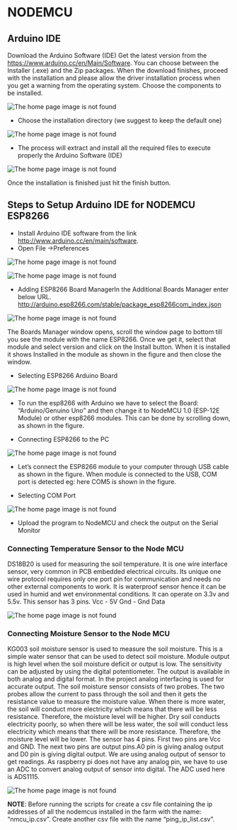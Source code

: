 #  NODEMCU
## Arduino IDE
Download the Arduino Software (IDE)
Get the latest version from the https://www.arduino.cc/en/Main/Software. You can choose between the Installer (.exe) and the Zip packages. 
When the download finishes, proceed with the installation and please allow the driver installation process when you get a warning from the operating system.
Choose the components to be installed.

![The home page image is not found](https://github.com/cw-rashmi/AISCMM/blob/master/src/NodeMCU/pics/1.jpg)

* Choose the installation directory (we suggest to keep the default one)

![The home page image is not found](https://github.com/cw-rashmi/AISCMM/blob/master/src/NodeMCU/pics/2.jpg)

* The process will extract and install all the required files to execute properly the Arduino Software (IDE)

![The home page image is not found](https://github.com/cw-rashmi/AISCMM/blob/master/src/NodeMCU/pics/3.jpg)

Once the installation is finished just hit the finish button.

## Steps to Setup Arduino IDE for NODEMCU ESP8266
* Install Arduino IDE software from the link http://www.arduino.cc/en/main/software.
* Open File ->Preferences

![The home page image is not found](https://github.com/cw-rashmi/AISCMM/blob/master/src/NodeMCU/pics/4.jpg)


![The home page image is not found](https://github.com/cw-rashmi/AISCMM/blob/master/src/NodeMCU/pics/5.jpg)

* Adding ESP8266 Board ManagerIn the Additional Boards Manager enter below URL.
http://arduino.esp8266.com/stable/package_esp8266com_index.json

![The home page image is not found](https://github.com/cw-rashmi/AISCMM/blob/master/src/NodeMCU/pics/6.jpg)

The Boards Manager window opens, scroll the window page to bottom till you see the module with the name ESP8266. Once we get it, select that module and select version and click on the Install button. When it is installed it shows Installed in the module as shown in the figure and then close the window.

* Selecting ESP8266 Arduino Board

![The home page image is not found](https://github.com/cw-rashmi/AISCMM/blob/master/src/NodeMCU/pics/7.jpg)

* To run the esp8266 with Arduino we have to select the Board: “Arduino/Genuino Uno” and then change it to NodeMCU 1.0 (ESP-12E Module) or other esp8266 modules. This can be done by scrolling down, as shown in the figure.

* Connecting ESP8266 to the PC

![The home page image is not found](https://github.com/cw-rashmi/AISCMM/blob/master/src/NodeMCU/pics/8.jpg)

*  Let’s connect the ESP8266 module to your computer through USB cable as shown in the figure. When module is connected to the USB, COM port is detected eg: here COM5 is shown in the figure.

* Selecting COM Port

![The home page image is not found](https://github.com/cw-rashmi/AISCMM/blob/master/src/NodeMCU/pics/9.jpg)

* Upload the program to NodeMCU and check the output on the Serial Monitor

### Connecting Temperature Sensor to the Node MCU

DS18B20 is used for measuring the soil temperature. It is one wire interface sensor, very common in PCB embedded electrical circuits. Its unique one wire protocol requires only one port pin for communication and needs no other external components to work. It is waterproof sensor hence it can be used in humid and wet environmental conditions. It can operate on 3.3v and 5.5v.
This sensor has 3 pins.
Vcc - 5V
Gnd - Gnd
Data

![The home page image is not found](https://github.com/cw-rashmi/AISCMM/blob/master/src/NodeMCU/pics/10.jpg)

### Connecting Moisture Sensor to the Node MCU
 
KG003 soil moisture sensor is used to measure the soil moisture. This is a simple water sensor that can be used to detect soil moisture. Module output is high level when the soil moisture deficit or output is low. The sensitivity can be adjusted by using the digital potentiometer. The output is available in both analog and digital format. In the project analog interfacing is used for accurate output. The soil moisture sensor consists of two probes. The two probes allow the current to pass through the soil and then it gets the resistance value to measure the moisture value. When there is more water, the soil will conduct more electricity which means that there will be less resistance. Therefore, the moisture level will be higher. Dry soil conducts electricity poorly, so when there will be less water, the soil will conduct less electricity which means that there will be more resistance. Therefore, the moisture level will be lower. The sensor has 4 pins. First two pins are Vcc and GND. The next two pins are output pins.A0 pin is giving analog output and D0 pin is giving digital output. We are using analog output of sensor to get readings. As raspberry pi does not have any analog pin, we have to use an ADC to convert analog output of sensor into digital. The ADC used here is ADS1115.

![The home page image is not found](https://github.com/cw-rashmi/AISCMM/blob/master/src/NodeMCU/pics/11.jpg)

**NOTE**: Before running the  scripts  for create a csv file containing the ip addresses of all the nodemcus installed in the farm with the name: “nmcu_ip.csv”. Create another csv file with the name “ping_ip_list.csv”.

